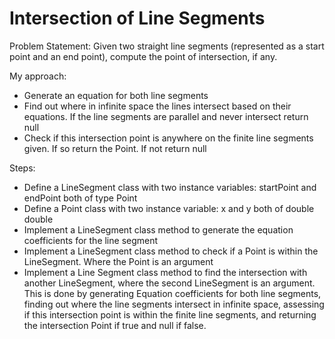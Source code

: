 # Intersection of Line Segments

Problem Statement:
Given two straight line segments (represented as a start point and an end point), compute the point of intersection, if any.

My approach:
- Generate an equation for both line segments
- Find out where in infinite space the lines intersect based on their equations. If the line segments are parallel and never intersect return null
- Check if this intersection point is anywhere on the finite line segments given. If so return the Point. If not return null

Steps:
- Define a LineSegment class with two instance variables: startPoint and endPoint both of type Point
- Define a Point class with two instance variable: x and y both of double double
- Implement a LineSegment class method to generate the equation coefficients for the line segment
- Implement a LineSegment class method to check if a Point is within the LineSegment. Where the Point is an argument
- Implement a Line Segment class method to find the intersection with another LineSegment, where the second LineSegment is an argument. This is done by generating Equation coefficients for both line segments, finding out where the line segments intersect in infinite space, assessing if this intersection point is within the finite line segments, and returning the intersection Point if true and null if false.